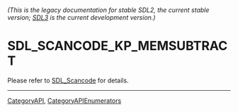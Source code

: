 ###### (This is the legacy documentation for stable SDL2, the current stable version; [SDL3](https://wiki.libsdl.org/SDL3/) is the current development version.)
# SDL_SCANCODE_KP_MEMSUBTRACT

Please refer to [SDL_Scancode](SDL_Scancode) for details.

----
[CategoryAPI](CategoryAPI), [CategoryAPIEnumerators](CategoryAPIEnumerators)

